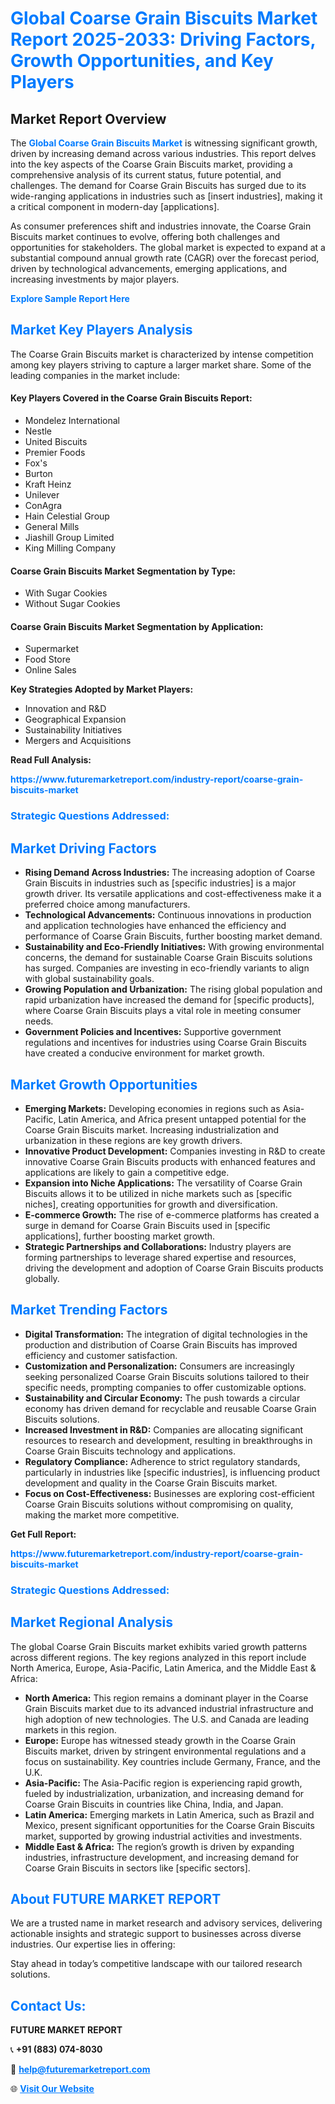 <h1 style="color: #007BFF;">Global Coarse Grain Biscuits Market Report 2025-2033: Driving Factors, Growth Opportunities, and Key Players</h1>

<section id="overview">
<h2>Market Report Overview</h2>
<p>The <a href="https://www.futuremarketreport.com/industry-report/coarse-grain-biscuits-market" style="color: #007BFF; text-decoration: none;"><strong>Global Coarse Grain Biscuits Market</strong></a> is witnessing significant growth, driven by increasing demand across various industries. This report delves into the key aspects of the Coarse Grain Biscuits market, providing a comprehensive analysis of its current status, future potential, and challenges. The demand for Coarse Grain Biscuits has surged due to its wide-ranging applications in industries such as [insert industries], making it a critical component in modern-day [applications].</p>
<p>As consumer preferences shift and industries innovate, the Coarse Grain Biscuits market continues to evolve, offering both challenges and opportunities for stakeholders. The global market is expected to expand at a substantial compound annual growth rate (CAGR) over the forecast period, driven by technological advancements, emerging applications, and increasing investments by major players.</p>
</section>

<section id="overview">
<p><a href="https://www.futuremarketreport.com/request-sample/reportId=29152" style="color: #007BFF; text-decoration: none;"><strong>Explore Sample Report Here</strong></a></p>
</section>

<section id="key-players">
<h2 style="color: #007BFF;">Market Key Players Analysis</h2>
<p>The Coarse Grain Biscuits market is characterized by intense competition among key players striving to capture a larger market share. Some of the leading companies in the market include:</p>
<h4>Key Players Covered in the Coarse Grain Biscuits Report:</h4>
<ul><li>Mondelez International</li><li>Nestle</li><li>United Biscuits</li><li>Premier Foods</li><li>Fox&#039;s</li><li>Burton</li><li>Kraft Heinz</li><li>Unilever</li><li>ConAgra</li><li>Hain Celestial Group</li><li>General Mills</li><li>Jiashill Group Limited</li><li>King Milling Company</li></ul>
<h4>Coarse Grain Biscuits Market Segmentation by Type:</h4>
<ul><li>With Sugar Cookies</li><li>Without Sugar Cookies</li></ul>

<h4>Coarse Grain Biscuits Market Segmentation by Application:</h4>
<ul><li>Supermarket</li><li>Food Store</li><li>Online Sales</li></ul>
<p><strong>Key Strategies Adopted by Market Players:</strong></p>
<ul>
<li>Innovation and R&D</li>
<li>Geographical Expansion</li>
<li>Sustainability Initiatives</li>
<li>Mergers and Acquisitions</li>
</ul>
</section>

<section>
<p><strong>Read Full Analysis: </strong></p><a href="https://www.futuremarketreport.com/industry-report/coarse-grain-biscuits-market" style="color: #007BFF; text-decoration: none;"><strong>https://www.futuremarketreport.com/industry-report/coarse-grain-biscuits-market</strong></a>
<h3 style="color: #007BFF;">Strategic Questions Addressed:</h3>
</section>

<section id="driving-factors">
<h2 style="color: #007BFF;">Market Driving Factors</h2>
<ul>
<li><strong>Rising Demand Across Industries:</strong> The increasing adoption of Coarse Grain Biscuits in industries such as [specific industries] is a major growth driver. Its versatile applications and cost-effectiveness make it a preferred choice among manufacturers.</li>
<li><strong>Technological Advancements:</strong> Continuous innovations in production and application technologies have enhanced the efficiency and performance of Coarse Grain Biscuits, further boosting market demand.</li>
<li><strong>Sustainability and Eco-Friendly Initiatives:</strong> With growing environmental concerns, the demand for sustainable Coarse Grain Biscuits solutions has surged. Companies are investing in eco-friendly variants to align with global sustainability goals.</li>
<li><strong>Growing Population and Urbanization:</strong> The rising global population and rapid urbanization have increased the demand for [specific products], where Coarse Grain Biscuits plays a vital role in meeting consumer needs.</li>
<li><strong>Government Policies and Incentives:</strong> Supportive government regulations and incentives for industries using Coarse Grain Biscuits have created a conducive environment for market growth.</li>
</ul>
</section>

<section id="growth-opportunities">
<h2 style="color: #007BFF;">Market Growth Opportunities</h2>
<ul>
<li><strong>Emerging Markets:</strong> Developing economies in regions such as Asia-Pacific, Latin America, and Africa present untapped potential for the Coarse Grain Biscuits market. Increasing industrialization and urbanization in these regions are key growth drivers.</li>
<li><strong>Innovative Product Development:</strong> Companies investing in R&D to create innovative Coarse Grain Biscuits products with enhanced features and applications are likely to gain a competitive edge.</li>
<li><strong>Expansion into Niche Applications:</strong> The versatility of Coarse Grain Biscuits allows it to be utilized in niche markets such as [specific niches], creating opportunities for growth and diversification.</li>
<li><strong>E-commerce Growth:</strong> The rise of e-commerce platforms has created a surge in demand for Coarse Grain Biscuits used in [specific applications], further boosting market growth.</li>
<li><strong>Strategic Partnerships and Collaborations:</strong> Industry players are forming partnerships to leverage shared expertise and resources, driving the development and adoption of Coarse Grain Biscuits products globally.</li>
</ul>
</section>

<section id="trending-factors">
<h2 style="color: #007BFF;">Market Trending Factors</h2>
<ul>
<li><strong>Digital Transformation:</strong> The integration of digital technologies in the production and distribution of Coarse Grain Biscuits has improved efficiency and customer satisfaction.</li>
<li><strong>Customization and Personalization:</strong> Consumers are increasingly seeking personalized Coarse Grain Biscuits solutions tailored to their specific needs, prompting companies to offer customizable options.</li>
<li><strong>Sustainability and Circular Economy:</strong> The push towards a circular economy has driven demand for recyclable and reusable Coarse Grain Biscuits solutions.</li>
<li><strong>Increased Investment in R&D:</strong> Companies are allocating significant resources to research and development, resulting in breakthroughs in Coarse Grain Biscuits technology and applications.</li>
<li><strong>Regulatory Compliance:</strong> Adherence to strict regulatory standards, particularly in industries like [specific industries], is influencing product development and quality in the Coarse Grain Biscuits market.</li>
<li><strong>Focus on Cost-Effectiveness:</strong> Businesses are exploring cost-efficient Coarse Grain Biscuits solutions without compromising on quality, making the market more competitive.</li>
</ul>
</section>

<section>
<p><strong>Get Full Report: </strong></p><a href="https://www.futuremarketreport.com/industry-report/coarse-grain-biscuits-market" style="color: #007BFF; text-decoration: none;"><strong>https://www.futuremarketreport.com/industry-report/coarse-grain-biscuits-market</strong></a>
<h3 style="color: #007BFF;">Strategic Questions Addressed:</h3>
</section>


<section id="regional-analysis">
<h2 style="color: #007BFF;">Market Regional Analysis</h2>
<p>The global Coarse Grain Biscuits market exhibits varied growth patterns across different regions. The key regions analyzed in this report include North America, Europe, Asia-Pacific, Latin America, and the Middle East & Africa:</p>
<ul>
<li><strong>North America:</strong> This region remains a dominant player in the Coarse Grain Biscuits market due to its advanced industrial infrastructure and high adoption of new technologies. The U.S. and Canada are leading markets in this region.</li>
<li><strong>Europe:</strong> Europe has witnessed steady growth in the Coarse Grain Biscuits market, driven by stringent environmental regulations and a focus on sustainability. Key countries include Germany, France, and the U.K.</li>
<li><strong>Asia-Pacific:</strong> The Asia-Pacific region is experiencing rapid growth, fueled by industrialization, urbanization, and increasing demand for Coarse Grain Biscuits in countries like China, India, and Japan.</li>
<li><strong>Latin America:</strong> Emerging markets in Latin America, such as Brazil and Mexico, present significant opportunities for the Coarse Grain Biscuits market, supported by growing industrial activities and investments.</li>
<li><strong>Middle East & Africa:</strong> The region’s growth is driven by expanding industries, infrastructure development, and increasing demand for Coarse Grain Biscuits in sectors like [specific sectors].</li>
</ul>
</section>

<footer>
<h2 style="color: #007BFF;">About FUTURE MARKET REPORT</h2>
<p>We are a trusted name in market research and advisory services, delivering actionable insights and strategic support to businesses across diverse industries. Our expertise lies in offering:</p>

<p>Stay ahead in today’s competitive landscape with our tailored research solutions.</p>

<h2 style="color: #007BFF;">Contact Us:</h2>
<p><strong>FUTURE MARKET REPORT</strong></p>
<p>📞 <strong>+91 (883) 074-8030</strong></p>
<p>📧 <strong><a href="mailto:help@futuremarketreport.com" style="color: #007BFF;">help@futuremarketreport.com</a></strong></p>
<p>🌐 <strong><a href="https://www.futuremarketreport.com/" style="color: #007BFF;">Visit Our Website</a></strong></p>
</footer>
